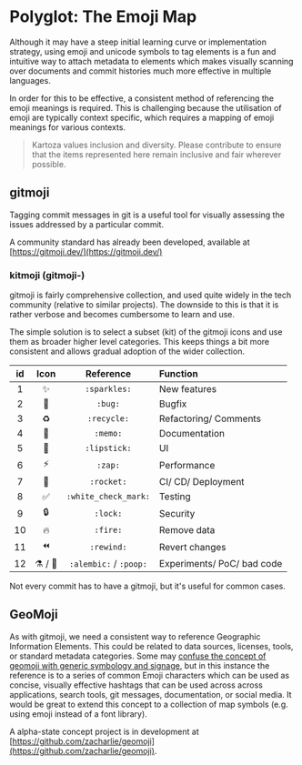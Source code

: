 # Polyglot: The Emoji Map

Although it may have a steep initial learning curve or implementation strategy, using emoji and unicode symbols to tag elements is a fun and intuitive way to attach metadata to elements which makes visually scanning over documents and commit histories much more effective in multiple languages.

In order for this to be effective, a consistent method of referencing the emoji meanings is required. This is challenging because the utilisation of emoji are typically context specific, which requires a mapping of emoji meanings for various contexts.

> Kartoza values inclusion and diversity. Please contribute to ensure that the items represented here remain inclusive and fair wherever possible.

## gitmoji

Tagging commit messages in git is a useful tool for visually assessing the issues addressed by a particular commit.

A community standard has already been developed, available at [https://gitmoji.dev/](https://gitmoji.dev/)

### kitmoji (gitmoji-)

gitmoji is fairly comprehensive collection, and used quite widely in the tech community (relative to similar projects). The downside to this is that it is rather verbose and becomes cumbersome to learn and use.

The simple solution is to select a subset (kit) of the gitmoji icons and use them as broader higher level categories. This keeps things a bit more consistent and allows gradual adoption of the wider collection.

| id  |  Icon   |       Reference        | Function                   |
| :-: | :-----: | :--------------------: | :------------------------- |
|  1  |   ✨    |      `:sparkles:`      | New features               |
|  2  |   🐛    |        `:bug:`         | Bugfix                     |
|  3  |   ♻️    |      `:recycle:`       | Refactoring/ Comments      |
|  4  |   📝    |        `:memo:`        | Documentation              |
|  5  |   💄    |      `:lipstick:`      | UI                         |
|  6  |   ⚡️   |        `:zap:`         | Performance                |
|  7  |   🚀    |       `:rocket:`       | CI/ CD/ Deployment         |
|  8  |   ✅    |  `:white_check_mark:`  | Testing                    |
|  9  |   🔒️   |        `:lock:`        | Security                   |
| 10  |   🔥    |        `:fire:`        | Remove data                |
| 11  |   ⏪️   |       `:rewind:`       | Revert changes             |
| 12  | ⚗️ / 💩 | `:alembic:` / `:poop:` | Experiments/ PoC/ bad code |

Not every commit has to have a gitmoji, but it's useful for common cases.

## GeoMoji

As with gitmoji, we need a consistent way to reference Geographic Information Elements. This could be related to data sources, licenses, tools, or standard metadata categories. Some may [confuse the concept of geomoji with generic symbology and signage](https://eos.org/geofizz/geomojis-translate-geoscience-across-any-language), but in this instance the reference is to a series of common Emoji characters which can be used as concise, visually effective hashtags that can be used across across applications, search tools, git messages, documentation, or social media. It would be great to extend this concept to a collection of map symbols (e.g. using emoji instead of a font library).

A alpha-state concept project is in development at [https://github.com/zacharlie/geomoji](https://github.com/zacharlie/geomoji).
